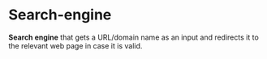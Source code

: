 # Search-engine
**Search engine** that gets a URL/domain name as an input and redirects it to the relevant web page in case it is valid.
